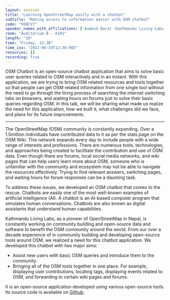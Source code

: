 ```yaml
---
layout: session
title: "Learning OpenStreetMap easily with a chatbot"
subtitle: "Making access to information easier with OSM chatbot"
code: "KGNCV7"
speaker_names_with_affiliations: ['Aadesh Baral (Kathmandu Living Labs)']
room: "Auditorium B - A101"
length: "20"
time: "Friday, 12:30"
time_iso: "2022-08-19T12:30:00Z"
resources: []
recording: True
---
```


OSM Chatbot is an open-source chatbot application that aims to solve basic user queries related to OSM interactively and in an instant. With this application, we are trying to bring OSM related resources and tools together so that people can get OSM related information from one single tool without the need to go through the tiring process of searching the internet switching tabs on browsers, and waiting hours on forums just to solve their basic queries regarding OSM.
In this talk, we will be sharing what made us realize the need for this application, how we built it, what challenges did we face, and plans for its future improvements.

<hr>

The OpenStreetMap (OSM) community is constantly expanding. Over a 1.5million individuals have contributed data to it as per the stats page on the OSM Wiki. This network expands every day to include people with a wide range of interests and professions. There are numerous tools, technologies, and approaches being created to facilitate the contribution and use of OSM data. Even though there are forums, local social media networks, and wiki pages that can help users learn more about OSM, someone who is unfamiliar with the community and ecosystem may not be able to navigate the resources effectively. Trying to find relevant answers, switching pages, and waiting hours for forum responses can be a daunting task. 
 
To address these issues, we developed an OSM chatbot that comes to the rescue. Chatbots are easily one of the most well-known examples of artificial intelligence (AI). A chatbot is an AI-based computer program that simulates human conversations. Chatbots are also known as digital assistants that understand human capabilities.

Kathmandu Living Labs, as a pioneer of OpenStreetMap in Nepal, is constantly working on community building and open-source data and software to benefit the OSM community around the world. From our over a decade experience of in community building and developing open-source tools around OSM, we realized a need for this chatbot application. We developed this chatbot with two major aims: 
 
- Assist new users with basic OSM queries and introduce them to the community. 
- Bringing all of the OSM tools together in one place. For example, displaying user contributions, locating tags, displaying events related to OSM, and forwarding to certain wiki pages and forums.

It is an open-source application developed using various open-source tools. Its source code is available on [Github](https://github.com/KathmanduLivingLabs/OSM-chatbot).


